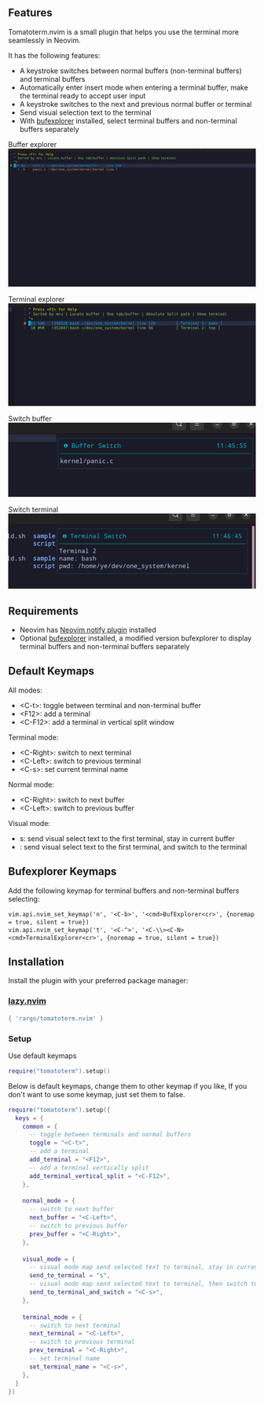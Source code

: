 ## Features

Tomatoterm.nvim is a small plugin that helps you use the terminal more seamlessly in Neovim.

It has the following features:

- A keystroke switches between normal buffers (non-terminal buffers) and terminal buffers
- Automatically enter insert mode when entering a terminal buffer, make the terminal ready to accept user input
- A keystroke switches to the next and previous normal buffer or terminal
- Send visual selection text to the terminal
- With [bufexplorer](https://github.com/rargo/bufexplorer) installed, select terminal buffers and non-terminal buffers separately

Buffer explorer  
![](assets/tomatoterm_bufexplorer.png)

Terminal explorer  
![](assets/tomatoterm_terminalexplorer.png)

Switch buffer  
![](assets/tomatoterm_nextbuffer.png)

Switch terminal  
![](assets/tomatoterm_nextterminal.png)

## Requirements

- Neovim has [Neovim notify plugin](https://github.com/rcarriga/nvim-notify) installed
- Optional [bufexplorer](https://github.com/rargo/bufexplorer) installed, a modified version bufexplorer to display terminal buffers and non-terminal buffers separately

## Default Keymaps

All modes:

- <C-t\>:  toggle between terminal and non-terminal buffer
- <F12\>:  add a terminal
- <C-F12\>:  add a terminal in vertical split window

Terminal mode:

- <C-Right\>:  switch to next terminal
- <C-Left\>:  switch to previous terminal
- <C-s\>:  set current terminal name

Normal mode:

- <C-Right\>:  switch to next buffer
- <C-Left\>:  switch to previous buffer

Visual mode:

- s: send visual select text to the first terminal, stay in current buffer
- <C-s>: send visual select text to the first terminal, and switch to the terminal

## Bufexplorer Keymaps

Add the following keymap for terminal buffers and non-terminal buffers selecting:

```
vim.api.nvim_set_keymap('n', '<C-b>', '<cmd>BufExplorer<cr>', {noremap = true, silent = true})
vim.api.nvim_set_keymap('t', '<C-^>', '<C-\\><C-N><cmd>TerminalExplorer<cr>', {noremap = true, silent = true})
```

## Installation

Install the plugin with your preferred package manager:

### [lazy.nvim](https://github.com/folke/lazy.nvim)

```lua
{ 'rargo/tomatoterm.nvim' }
```

### Setup

Use default keymaps
```lua
require("tomatoterm").setup()
```

Below is default keymaps, change them to other keymap if you like,
If you don't want to use some keymap, just set them to false.

```lua
require("tomatoterm").setup({
  keys = {
    common = {
      -- toggle between terminals and normal buffers
      toggle = "<C-t>",
      -- add a terminal
      add_terminal = "<F12>",
      -- add a terminal vertically split
      add_terminal_vertical_split = "<C-F12>",
    },

    normal_mode = {
      -- switch to next buffer
      next_buffer = "<C-Left>",
      -- switch to previous buffer
      prev_buffer = "<C-Right>",
    },

    visual_mode = {
      -- visual mode map send selected text to terminal, stay in current buffer
      send_to_terminal = "s", 
      -- visual mode map send selected text to terminal, then switch to that terminal
      send_to_terminal_and_switch = "<C-s>",
    },

    terminal_mode = {
      -- switch to next terminal
      next_terminal = "<C-Left>",
      -- switch to previous terminal
      prev_terminal = "<C-Right>",
      -- set terminal name
      set_terminal_name = "<C-s>",
    },
  }
})
```
